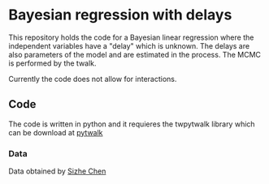 # Bayesian regression with delays

This repository holds the code for a Bayesian linear regression where the independent variables have a "delay" which is unknown. The delays are also parameters of the model and are estimated in the process. The MCMC is performed by the twalk.

Currently the code does not allow for interactions. 

## Code
The code is written in python and it requieres the twpytwalk library which can be download at [pytwalk](https://www.cimat.mx/~jac/twalk/)


### Data
Data obtained by [Sizhe Chen](sc2348@cam.ac.uk)



